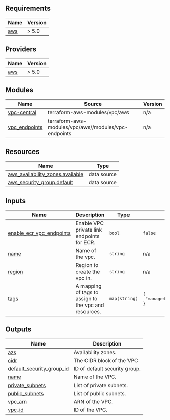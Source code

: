 ## Requirements

| Name | Version |
|------|---------|
| <a name="requirement_aws"></a> [aws](#requirement\_aws) | > 5.0 |

## Providers

| Name | Version |
|------|---------|
| <a name="provider_aws"></a> [aws](#provider\_aws) | > 5.0 |

## Modules

| Name | Source | Version |
|------|--------|---------|
| <a name="module_vpc-central"></a> [vpc-central](#module\_vpc-central) | terraform-aws-modules/vpc/aws | n/a |
| <a name="module_vpc_endpoints"></a> [vpc\_endpoints](#module\_vpc\_endpoints) | terraform-aws-modules/vpc/aws//modules/vpc-endpoints | n/a |

## Resources

| Name | Type |
|------|------|
| [aws_availability_zones.available](https://registry.terraform.io/providers/hashicorp/aws/latest/docs/data-sources/availability_zones) | data source |
| [aws_security_group.default](https://registry.terraform.io/providers/hashicorp/aws/latest/docs/data-sources/security_group) | data source |

## Inputs

| Name | Description | Type | Default | Required |
|------|-------------|------|---------|:--------:|
| <a name="input_enable_ecr_vpc_endpoints"></a> [enable\_ecr\_vpc\_endpoints](#input\_enable\_ecr\_vpc\_endpoints) | Enable VPC private link endpoints for ECR. | `bool` | `false` | no |
| <a name="input_name"></a> [name](#input\_name) | Name of the vpc. | `string` | n/a | yes |
| <a name="input_region"></a> [region](#input\_region) | Region to create the vpc in. | `string` | n/a | yes |
| <a name="input_tags"></a> [tags](#input\_tags) | A mapping of tags to assign to the vpc and resources. | `map(string)` | <pre>{<br>  "managedby": "terraform"<br>}</pre> | no |

## Outputs

| Name | Description |
|------|-------------|
| <a name="output_azs"></a> [azs](#output\_azs) | Availability zones. |
| <a name="output_cidr"></a> [cidr](#output\_cidr) | The CIDR block of the VPC |
| <a name="output_default_security_group_id"></a> [default\_security\_group\_id](#output\_default\_security\_group\_id) | ID of default security group. |
| <a name="output_name"></a> [name](#output\_name) | Name of the VPC. |
| <a name="output_private_subnets"></a> [private\_subnets](#output\_private\_subnets) | List of private subnets. |
| <a name="output_public_subnets"></a> [public\_subnets](#output\_public\_subnets) | List of public subnets. |
| <a name="output_vpc_arn"></a> [vpc\_arn](#output\_vpc\_arn) | ARN of the VPC. |
| <a name="output_vpc_id"></a> [vpc\_id](#output\_vpc\_id) | ID of the VPC. |
